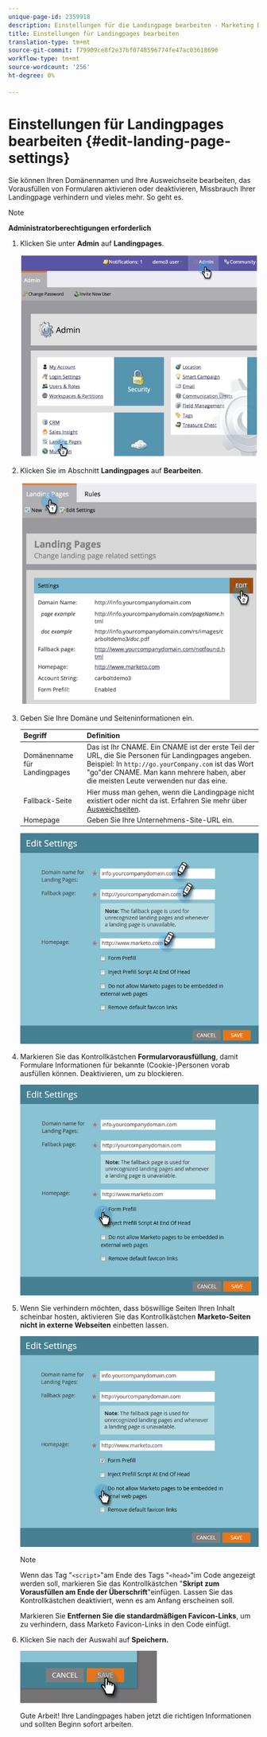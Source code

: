 ```yaml
---
unique-page-id: 2359918
description: Einstellungen für die Landingpage bearbeiten - Marketing Docs - Produktdokumentation
title: Einstellungen für Landingpages bearbeiten
translation-type: tm+mt
source-git-commit: f79909ce8f2e37bf0748596774fe47ac03618696
workflow-type: tm+mt
source-wordcount: '256'
ht-degree: 0%

---
```



# Einstellungen für Landingpages bearbeiten {#edit-landing-page-settings}

Sie können Ihren Domänennamen und Ihre Ausweichseite bearbeiten, das Vorausfüllen von Formularen aktivieren oder deaktivieren, Missbrauch Ihrer Landingpage verhindern und vieles mehr. So geht es.

>[!NOTE]
>
>**Administratorberechtigungen erforderlich**

1. Klicken Sie unter **Admin** auf **Landingpages**.

   ![](assets/image2014-9-10-9-3a47-3a40.png)

1. Klicken Sie im Abschnitt **Landingpages** auf **Bearbeiten**.

   ![](assets/image2014-9-10-9-3a47-3a12.png)

1. Geben Sie Ihre Domäne und Seiteninformationen ein.

   | Begriff | Definition |
   |---|---|
   | Domänenname für Landingpages | Das ist Ihr CNAME. Ein CNAME ist der erste Teil der URL, die Sie Personen für Landingpages angeben. Beispiel: In `http://go.yourCompany.com` ist das Wort &quot;go&quot;der CNAME. Man kann mehrere haben, aber die meisten Leute verwenden nur das eine. |
   | Fallback-Seite | Hier muss man gehen, wenn die Landingpage nicht existiert oder nicht da ist. Erfahren Sie mehr über [Ausweichseiten](/help/marketo/product-docs/administration/settings/set-a-fallback-page.md). |
   | Homepage | Geben Sie Ihre Unternehmens-Site-URL ein. |

   ![](assets/three.png)

1. Markieren Sie das Kontrollkästchen **Formularvorausfüllung**, damit Formulare Informationen für bekannte (Cookie-)Personen vorab ausfüllen können. Deaktivieren, um zu blockieren.

   ![](assets/four.png)

1. Wenn Sie verhindern möchten, dass böswillige Seiten Ihren Inhalt scheinbar hosten, aktivieren Sie das Kontrollkästchen **Marketo-Seiten nicht in externe Webseiten** einbetten lassen.

   ![](assets/five.png)

   >[!NOTE]
   >
   >Wenn das Tag &quot;`<script>`&quot;am Ende des Tags &quot;`<head>`&quot;im Code angezeigt werden soll, markieren Sie das Kontrollkästchen &quot;**Skript zum Vorausfüllen am Ende der Überschrift**&quot;einfügen. Lassen Sie das Kontrollkästchen deaktiviert, wenn es am Anfang erscheinen soll.
   >
   >Markieren Sie **Entfernen Sie die standardmäßigen Favicon-Links**, um zu verhindern, dass Marketo Favicon-Links in den Code einfügt.

1. Klicken Sie nach der Auswahl auf **Speichern.**

   ![](assets/six.png)

   Gute Arbeit! Ihre Landingpages haben jetzt die richtigen Informationen und sollten Beginn sofort arbeiten.
